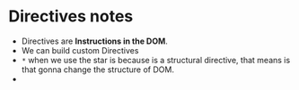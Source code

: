 # Directives notes

- Directives are **Instructions in the DOM**.
- We can build custom Directives
- `*` when we use the star is because is a structural directive, that means is that gonna change the structure of DOM.
- 